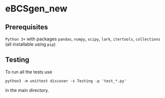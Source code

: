 # eBCSgen_new

## Prerequisites

`Python 3+` with packages `pandas`, `numpy`, `scipy`, `lark`, `itertools`, `collections` (all installable using `pip`)

## Testing

To run all the tests use

```
python3 -m unittest discover -s Testing -p 'test_*.py'
```

in the main directory.